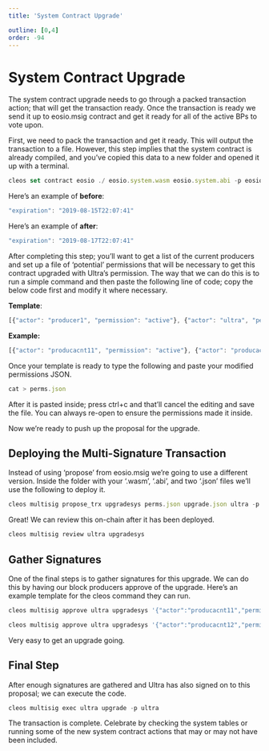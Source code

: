 ```yaml
---
title: 'System Contract Upgrade'

outline: [0,4]
order: -94
---
```


# System Contract Upgrade

The system contract upgrade needs to go through a packed transaction action; that will get the transaction ready. Once the transaction is ready we send it up to eosio.msig contract and get it ready for all of the active BPs to vote upon. 

First, we need to pack the transaction and get it ready. This will output the transaction to a file. However, this step implies that the system contract is already compiled, and you’ve copied this data to a new folder and opened it up with a terminal.

```typescript
cleos set contract eosio ./ eosio.system.wasm eosio.system.abi -p eosio.prods -x 60000 -d -s |& tee upgrade.json
```

Here’s an example of **before**:

```typescript
"expiration": "2019-08-15T22:07:41"
```

Here’s an example of **after**:

```typescript
"expiration": "2019-08-17T22:07:41"
```

After completing this step; you’ll want to get a list of the current producers and set up a file of ‘potential’ permissions that will be necessary to get this contract upgraded with Ultra’s permission. The way that we can do this is to run a simple command and then paste the following line of code; copy the below code first and modify it where necessary.

**Template**:

```typescript
[{"actor": "producer1", "permission": "active"}, {"actor": "ultra", "permission": "active"}]
```

**Example:**

```typescript
[{"actor": "producacnt11", "permission": "active"}, {"actor": "producacnt12", "permission": "active"},{"actor": "ultra", "permission": "active"}]
```

Once your template is ready to type the following and paste your modified permissions JSON.

```typescript
cat > perms.json
```

After it is pasted inside; press ctrl+c and that’ll cancel the editing and save the file. You can always re-open to ensure the permissions made it inside.

Now we’re ready to push up the proposal for the upgrade.

## Deploying the Multi-Signature Transaction

Instead of using ‘propose’ from eosio.msig we’re going to use a different version. Inside the folder with your ‘.wasm’, ‘.abi’, and two ‘.json’ files we’ll use the following to deploy it.

```typescript
cleos multisig propose_trx upgradesys perms.json upgrade.json ultra -p ultra
```

Great! We can review this on-chain after it has been deployed.

```typescript
cleos multisig review ultra upgradesys
```

## Gather Signatures

One of the final steps is to gather signatures for this upgrade. We can do this by having our block producers approve of the upgrade. Here’s an example template for the cleos command they can run.

```typescript
cleos multisig approve ultra upgradesys '{"actor":"producacnt11","permission":"active"}' -p producacnt11

cleos multisig approve ultra upgradesys '{"actor":"producacnt12","permission":"active"}' -p producacnt12
```

Very easy to get an upgrade going.

## Final Step

After enough signatures are gathered and Ultra has also signed on to this proposal; we can execute the code.

```typescript
cleos multisig exec ultra upgrade -p ultra
```

The transaction is complete. Celebrate by checking the system tables or running some of the new system contract actions that may or may not have been included.